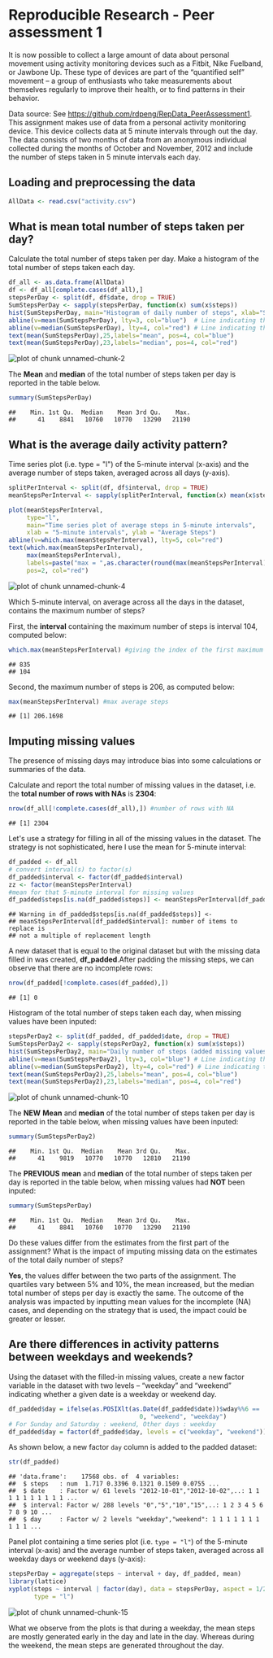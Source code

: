 # Reproducible Research - Peer assessment 1

It is now possible to collect a large amount of data about personal movement using activity monitoring devices such as a Fitbit, Nike Fuelband, or Jawbone Up. These type of devices are part of the “quantified self” movement – a group of enthusiasts who take measurements about themselves regularly to improve their health, or to find patterns in their behavior.

Data source: See <https://github.com/rdpeng/RepData_PeerAssessment1>. This assignment makes use of data from a personal activity monitoring device. This device collects data at 5 minute intervals through out the day. The data consists of two months of data from an anonymous individual collected during the months of October and November, 2012 and include the number of steps taken in 5 minute intervals each day.

## Loading and preprocessing the data


```r
AllData <- read.csv("activity.csv")
```


## What is mean total number of steps taken per day?

Calculate the total number of steps taken per day. Make a histogram of the total number of steps taken each day.


```r
df_all <- as.data.frame(AllData)
df <- df_all[complete.cases(df_all),]
stepsPerDay <- split(df, df$date, drop = TRUE)
SumStepsPerDay <- sapply(stepsPerDay, function(x) sum(x$steps))
hist(SumStepsPerDay, main="Histogram of daily number of steps", xlab="Steps", col="lightblue")
abline(v=mean(SumStepsPerDay), lty=3, col="blue")  # Line indicating the mean  
abline(v=median(SumStepsPerDay), lty=4, col="red") # Line indicating the median  
text(mean(SumStepsPerDay),25,labels="mean", pos=4, col="blue")
text(mean(SumStepsPerDay),23,labels="median", pos=4, col="red")
```

![plot of chunk unnamed-chunk-2](figure/unnamed-chunk-2-1.png) 

The **Mean** and **median** of the total number of steps taken per day is reported in the table below.


```r
summary(SumStepsPerDay)
```

```
##    Min. 1st Qu.  Median    Mean 3rd Qu.    Max. 
##      41    8841   10760   10770   13290   21190
```

## What is the average daily activity pattern?
Time series plot (i.e. type = "l") of the 5-minute interval (x-axis) and the average number of steps taken, averaged across all days (y-axis).


```r
splitPerInterval <- split(df, df$interval, drop = TRUE)
meanStepsPerInterval <- sapply(splitPerInterval, function(x) mean(x$steps))

plot(meanStepsPerInterval,
     type="l",
     main="Time series plot of average steps in 5-minute intervals",
     xlab = "5-minute intervals", ylab = "Average Steps")
abline(v=which.max(meanStepsPerInterval), lty=5, col="red")
text(which.max(meanStepsPerInterval),
     max(meanStepsPerInterval),  
     labels=paste("max = ",as.character(round(max(meanStepsPerInterval)))), 
     pos=2, col="red")    
```

![plot of chunk unnamed-chunk-4](figure/unnamed-chunk-4-1.png) 

Which 5-minute interval, on average across all the days in the dataset, contains the maximum number of steps?

First, the **interval** containing the maximum number of steps is interval 104, computed below:

```r
which.max(meanStepsPerInterval) #giving the index of the first maximum of x: 104
```

```
## 835 
## 104
```
Second, the maximum number of steps is 206, as computed below:

```r
max(meanStepsPerInterval) #max average steps
```

```
## [1] 206.1698
```

## Imputing missing values

The presence of missing days may introduce bias into some calculations or summaries of the data.

Calculate and report the total number of missing values in the dataset, i.e. the **total number of rows with NAs** is **2304**:


```r
nrow(df_all[!complete.cases(df_all),]) #number of rows with NA
```

```
## [1] 2304
```

Let's use a strategy for filling in all of the missing values in the dataset. The strategy is not sophisticated, here I use the mean for 5-minute interval:


```r
df_padded <- df_all
# convert interval(s) to factor(s)
df_padded$interval <- factor(df_padded$interval)
zz <- factor(meanStepsPerInterval)
#mean for that 5-minute interval for missing values
df_padded$steps[is.na(df_padded$steps)] <- meanStepsPerInterval[df_padded$interval]
```

```
## Warning in df_padded$steps[is.na(df_padded$steps)] <-
## meanStepsPerInterval[df_padded$interval]: number of items to replace is
## not a multiple of replacement length
```
A new dataset that is equal to the original dataset but with the missing data filled in was created, **df_padded**.After padding the missing steps, we can observe that there are no incomplete rows:


```r
nrow(df_padded[!complete.cases(df_padded),])
```

```
## [1] 0
```

Histogram of the total number of steps taken each day, when missing values have been inputed:


```r
stepsPerDay2 <- split(df_padded, df_padded$date, drop = TRUE)
SumStepsPerDay2 <- sapply(stepsPerDay2, function(x) sum(x$steps))
hist(SumStepsPerDay2, main="Daily number of steps (added missing values)", xlab="Steps", col="lightblue")
abline(v=mean(SumStepsPerDay2), lty=3, col="blue") # Line indicating the mean  
abline(v=median(SumStepsPerDay2), lty=4, col="red") # Line indicating the median  
text(mean(SumStepsPerDay2),25,labels="mean", pos=4, col="blue")
text(mean(SumStepsPerDay2),23,labels="median", pos=4, col="red")
```

![plot of chunk unnamed-chunk-10](figure/unnamed-chunk-10-1.png) 

The **NEW** **Mean** and **median** of the total number of steps taken per day is reported in the table below, when missing values have been inputed:


```r
summary(SumStepsPerDay2)
```

```
##    Min. 1st Qu.  Median    Mean 3rd Qu.    Max. 
##      41    9819   10770   10770   12810   21190
```

The **PREVIOUS** **mean** and **median** of the total number of steps taken per day is reported in the table below, when missing values had **NOT** been inputed:

```r
summary(SumStepsPerDay)
```

```
##    Min. 1st Qu.  Median    Mean 3rd Qu.    Max. 
##      41    8841   10760   10770   13290   21190
```


Do these values differ from the estimates from the first part of the assignment? What is the impact of imputing missing data on the estimates of the total daily number of steps?

**Yes**, the values differ between the two parts of the assignment. The quartiles vary between 5% and 10%, the mean increased, but the median total number of steps per day is exactly the same. The outcome of the analysis was impacted by inputting mean values for the incomplete (NA) cases, and depending on the strategy that is used, the impact could be greater or lesser.

## Are there differences in activity patterns between weekdays and weekends?

Using the dataset with the filled-in missing values, create a new factor variable in the dataset with two levels – “weekday” and “weekend” indicating whether a given date is a weekday or weekend day.


```r
df_padded$day = ifelse(as.POSIXlt(as.Date(df_padded$date))$wday%%6 == 
                                    0, "weekend", "weekday")
# For Sunday and Saturday : weekend, Other days : weekday
df_padded$day = factor(df_padded$day, levels = c("weekday", "weekend"))
```

As shown below, a new factor `day` column is added to the padded dataset:

```r
str(df_padded)
```

```
## 'data.frame':	17568 obs. of  4 variables:
##  $ steps   : num  1.717 0.3396 0.1321 0.1509 0.0755 ...
##  $ date    : Factor w/ 61 levels "2012-10-01","2012-10-02",..: 1 1 1 1 1 1 1 1 1 1 ...
##  $ interval: Factor w/ 288 levels "0","5","10","15",..: 1 2 3 4 5 6 7 8 9 10 ...
##  $ day     : Factor w/ 2 levels "weekday","weekend": 1 1 1 1 1 1 1 1 1 1 ...
```

Panel plot containing a time series plot (i.e. `type = "l"`) of the 5-minute interval (x-axis) and the average number of steps taken, averaged across all weekday days or weekend days (y-axis):


```r
stepsPerDay = aggregate(steps ~ interval + day, df_padded, mean)
library(lattice)
xyplot(steps ~ interval | factor(day), data = stepsPerDay, aspect = 1/2, 
       type = "l")
```

![plot of chunk unnamed-chunk-15](figure/unnamed-chunk-15-1.png) 

What we observe from the plots is that during a weekday, the mean steps are mostly generated early in the day and late in the day. Whereas during the weekend, the mean steps are generated throughout the day.


